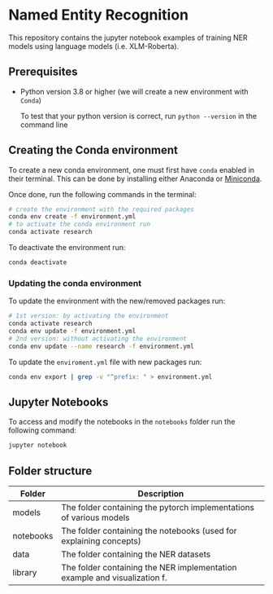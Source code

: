 # Named Entity Recognition
This repository contains the jupyter notebook examples of training NER models using language models (i.e. XLM-Roberta).

## Prerequisites

- Python version 3.8 or higher (we will create a new environment with `Conda`)

  To test that your python version is correct, run `python --version` in the command line


## Creating the Conda environment
To create a new conda environment, one must first have `conda` enabled in their terminal. This can be done by installing either Anaconda or [Miniconda](https://docs.conda.io/en/latest/miniconda.html).

Once done, run the following commands in the terminal:
```bash
# create the environment with the required packages
conda env create -f environment.yml
# to activate the conda environment run
conda activate research
```

To deactivate the environment run:
```bash
conda deactivate
```

### Updating the conda environment

To update the environment with the new/removed packages run:
```bash
# 1st version: by activating the environment
conda activate research
conda env update -f environment.yml
# 2nd version: without activating the environment
conda env update --name research -f environment.yml
```

To update the `enviroment.yml` file with new packages run:
```bash
conda env export | grep -v "^prefix: " > environment.yml
```

## Jupyter Notebooks
To access and modify the notebooks in the `notebooks` folder run the following command:
```bash
jupyter notebook
```


## Folder structure

| Folder        | Description                                                                |
| ------------- | -------------------------------------------------------------------------- |
| models        | The folder containing the pytorch implementations of various models        |
| notebooks     | The folder containing the notebooks (used for explaining concepts)         |
| data          | The folder containing the NER datasets                                     |
| library       | The folder containing the NER implementation example and visualization f.  |
